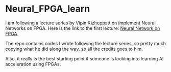 # Neural_FPGA_learn

I am following a lecture series by Vipin Kizheppatt on implement Neural Networks on FPGA. Here is the link to the first lecture: [Neural Network on FPGA](https://www.youtube.com/watch?v=rw_JITpbh3k).

The repo contains codes I wrote following the lecture series, so pretty much copying what he did along the way, so all the credits goes to him. 

Also, it really is the best starting point if someone is looking into learning AI acceleration using FPGAs.
